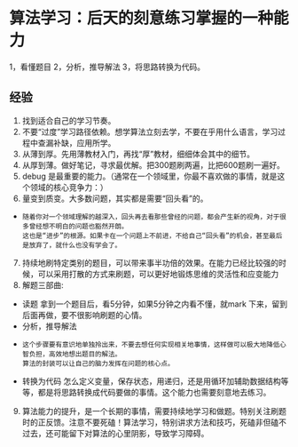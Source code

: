 # 算法学习：后天的刻意练习掌握的一种能力
1，看懂题目
2，分析，推导解法 
3，将思路转换为代码。

## 经验
1. 找到适合自己的学习节奏。
2. 不要“过度”学习路径依赖。想学算法立刻去学，不要在乎用什么语言，学习过程中查漏补缺，应用所学。
3. 从薄到厚。先用薄教材入门，再找“厚”教材，细细体会其中的细节。
4. 从厚到薄。做好笔记，寻求最优解。把300题刷两遍，比把600题刷一遍好。
5. debug 是最重要的能力。（通常在一个领域里，你最不喜欢做的事情，就是这个领域的核心竞争力：）
6. 量变到质变。大多数问题，其实都是需要“回头看”的。
*     随着你对一个领域理解的越深入，回头再去看那些曾经的问题，都会产生新的视角，对于很多曾经想不明白的问题也豁然开朗。
      这也是“进步”的根源。如果卡在一个问题上不前进，不给自己“回头看”的机会，甚至最后是放弃了，就什么也没有学会了。
7. 持续地刷特定类别的题目，可以带来事半功倍的效果。在能力已经比较强的时候，可以采用打散的方式来刷题，可以更好地锻炼思维的灵活性和应变能力
8. 解题三部曲:
* 读题
    拿到一个题目后，看5分钟，如果5分钟之内看不懂，就mark 下来，留到后面再做，要不很影响刷题的心情。
* 分析，推导解法
*     这个步骤要有意识地单独拎出来，不要去想任何实现相关地事情，这样做可以极大地降低心智负担，高效地想出题目的解法。
      算法的封装可以让自己的脑力发挥在问题的核心点。
* 转换为代码
    怎么定义变量，保存状态，用递归，还是用循环加辅助数据结构等等，都是将思路转换成代码要做的事情。这个能力也需要刻意地去练习。

9. 算法能力的提升，是一个长期的事情，需要持续地学习和做题。特别关注刷题时的正反馈。注意不要死磕！算法学习，特别讲求方法和技巧，死磕非但磕不过去，还可能留下对算法的心里阴影，导致学习障碍。


